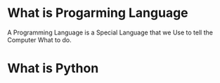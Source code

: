 <h1> What is Progarming Language </h1>
<p> A Programming Language is a Special Language that we Use to tell the Computer What to do. </p>
<h1>What is Python </h1>
<pre>  </pre>
